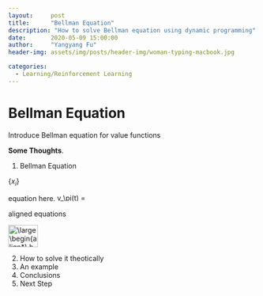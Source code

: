 ```yaml
---
layout:     post
title:      "Bellman Equation"
description: "How to solve Bellman equation using dynamic programming"
date:       2020-05-09 15:00:00
author:     "Yangyang Fu"
header-img: assets/img/posts/header-img/woman-typing-macbook.jpg

categories:
  - Learning/Reinforcement Learning
---
```


# Bellman Equation

Introduce Bellman equation for value functions

**Some Thoughts**.

1. Bellman Equation

$\{ x_i \}$



equation here. <img src="https://latex.codecogs.com/svg.latex?v_\pi(t)&space;=&space;\mathbb{E}" title="v_\pi(t) = \mathbb{E}" width="60" height="15" />

aligned equations

<img src="https://latex.codecogs.com/svg.latex?\large&space;\begin{align*}&space;h&space;&&space;=&space;s&space;\\&space;&&space;=&space;as&space;\\&space;&&space;=&space;sssss&space;\\&space;\end{align*}" title="\large \begin{align*} h & = s \\ & = as \\ & = sssss \\ \end{align*}" width="60" height="45" />

2. How to solve it theotically
3. An example
4. Conclusions
5. Next Step
